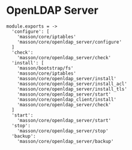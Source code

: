 
# OpenLDAP Server

    module.exports = ->
      'configure': [
        'masson/core/iptables'
        'masson/core/openldap_server/configure'
      ]
      'check':
        'masson/core/openldap_server/check'
      'install': [
        'masson/bootstrap/fs'
        'masson/core/iptables'
        'masson/core/openldap_server/install'
        'masson/core/openldap_server/install_acl'
        'masson/core/openldap_server/install_tls'
        'masson/core/openldap_server/start'
        'masson/core/openldap_client/install'
        'masson/core/openldap_server/check'
      ]
      'start':
        'masson/core/openldap_server/start'
      'stop':
        'masson/core/openldap_server/stop'
      'backup':
        'masson/core/openldap_server/backup'
